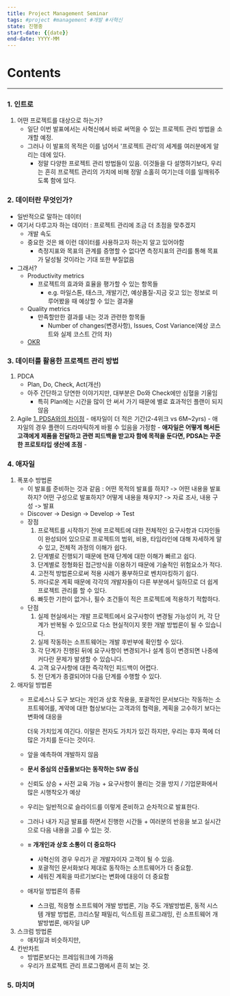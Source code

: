 ```yaml
---
title: Project Management Seminar
tags: #project #management #개발 #사혁신
state: 진행중
start-date: {{date}}
end-date: YYYY-MM
---
```


# Contents
---
### 1. 인트로
1. 어떤 프로젝트를 대상으로 하는가?
	- 일단 이번 발표에서는 사혁신에서 바로 써먹을 수 있는 프로젝트 관리 방법을 소개할 예정.
	- 그러나 이 발표의 목적은 이를 넘어서 '프로젝트 관리'의 세계를 여러분에게 알리는 데에 있다.
		- 정말 다양한 프로젝트 관리 방법들이 있음. 이것들을 다 설명하기보다, 우리는 흔히 프로젝트 관리의 가치에 비해 정말 소홀히 여기는데 이를 일깨워주도록 함에 있다.
### 2. 데이터란 무엇인가?
- 일반적으로 말하는 데이터
- 여기서 다루고자 하는 데이터 : 프로젝트 관리에 조금 더 초점을 맞추겠지
	- 개발 속도
	- 중요한 것은 왜 이런 데이터를 사용하고자 하는지 알고 있어야함
		- 측정지표와 목표의 관계를 증명할 수 없다면 측정지표의 관리를 통해 목표가 달성될 것이라는 기대 또한 부질없음
- 그래서?
	- Productivity metrics
		- 프로젝트의 효과와 효율을 평가할 수 있는 항목들
			-  e.g. 마일스톤, 태스크, 개발기간, 예상품질-지금 갖고 있는 정보로 미루어봤을 때 예상할 수 있는 결과물
	- Quality metrics
		- 만족할만한 결과를 내는 것과 관련한 항목들
			- Number of changes(변경사항), Issues, Cost Variance(예상 코스트와 실제 코스트 간의 차)
	- [OKR](https://www.salesforce.com/kr/hub/organization/what-is-okr/)
### 3. 데이터를 활용한 프로젝트 관리 방법
1. PDCA
	- Plan, Do, Check, Act(개선)
	- 아주 간단하고 당연한 이야기지만, 대부분은 Do와 Check에만 심혈을 기울임
		- 특히 Plan에는 시간을 많이 안 써서 가기 때문에 별로 효과적인 플랜이 되지 않음
2. Agile
	[1. PDSA와의 차이점](https://www.ncbi.nlm.nih.gov/pmc/articles/PMC6656570/)
		- 애자일이 더 적은 기간(2-4위크 vs 6M~2yrs)
		- 애자일의 경우 플랜이 드라마틱하게 바뀔 수 있음을 가정함
		- **애자일은 어떻게 해서든 고객에게 제품을 전달하고 관련 피드백을 받고자 함에 목적을 둔다면, PDSA는 꾸준한 프로토타입 생산에 초점**
		- 
### 4. 애자일
1. 폭포수 방법론
	- 이 발표를 준비하는 것과 같음 : 어떤 목적의 발표를 하지? -> 어떤 내용을 발표하지? 어떤 구성으로 발표하지? 어떻게 내용을 채우지? -> 자료 조사, 내용 구성 -> 발표
	- Discover -> Design -> Develop -> Test
	- 장점
		1.  프로젝트를 시작하기 전에 프로젝트에 대한 전체적인 요구사항과 디자인들이 완성되어 있으므로 프로젝트의 범위, 비용, 타임라인에 대해 자세하게 알 수 있고, 전체적 과정의 이해가 쉽다.
		2.  단계별로 진행되기 때문에 현재 단계에 대한 이해가 빠르고 쉽다.
		3.  단계별로 정형화된 접근방식을 이용하기 때문에 기술적인 위험요소가 적다.
		4.  고전적 방법론으로써 적용 사례가 풍부하므로 벤치마킹하기 쉽다.
		5.  까다로운 계획 때문에 각각의 개발자들이 다른 부분에서 일하므로 더 쉽게 프로젝트 관리를 할 수 있다.
		6.  빠듯한 기한이 없거나, 필수 조건들이 적은 프로젝트에 적용하기 적합하다.
	- 단점
		1.  실제 현실에서는 개발 프로젝트에서 요구사항이 변경될 가능성이 커, 각 단계가 반복될 수 있으므로 다소 현실적이지 못한 개발 방법론이 될 수 있습니다.
		2. 실제 작동하는 소프트웨어는 개발 후반부에 확인할 수 있다.
		3. 각 단계가 진행된 뒤에 요구사항이 변경되거나 설계 등이 변경되면 나중에 커다란 문제가 발생할 수 있습니다.
		4. 고객 요구사항에 대한 즉각적인 피드백이 어렵다.
		5. 전 단계가 종결되어야 다음 단계를 수행할 수 있다.
2. 애자일 방법론
	- 프로세스나 도구 보다는 개인과 상호 작용을, 
	  포괄적인 문서보다는 작동하는 소프트웨어를, 
	  계약에 대한 협상보다는 고객과의 협력을, 
	  계획을 고수하기 보다는 변화에 대응을
	  
	  더욱 가치있게 여긴다. 이말은 전자도 가치가 있긴 하지만, 우리는 후자 쪽에 더 많은 가치를 둔다는 것이다.
	- 앞을 예측하여 개발하지 않음
	- **문서 중심의 산출물보다는 동작하는 SW 중심**
	- 신뢰도 상승 + 사전 교육 가능 + 요구사항이 몰리는 것을 방지 / 기업문화에서 많은 시행착오가 예상
	- 우리는 일반적으로 슬라이드를 이렇게 준비하고 순차적으로 발표한다.
	- 그러나 내가 지금 발표를 하면서 진행한 시간들 + 여러분의 반응을 보고 실시간으로 다음 내용을 고를 수 있는 것. 
	- **= 개개인과 상호 소통이 더 중요하다**
		- 사혁신의 경우 우리가 곧 개발자이자 고객이 될 수 있음.
		- 포괄적인 문서화보다 제대로 동작하는 소프트웨어가 더 중요함.
		- 세워진 계획을 따르기보다는 변화에 대응이 더 중요함
	- 애자일 방법론의 종류
		- 스크럼, 적응형 소프트웨어 개발 방법론, 기능 주도 개발방법론, 동적 시스템 개발 방법론, 크리스탈 패밀리, 익스트림 프로그래밍, 린 소프트웨어 개발방법론, 애자일 UP
3. 스크럼 방법론
	- 애자일과 비슷하지만, 
4. 칸반차트
	- 방법론보다는 프레임워크에 가까움
	- 우리가 프로젝트 관리 프로그램에서 흔히 보는 것.
### 5. 마치며